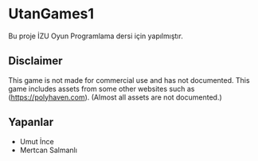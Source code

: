 # UtanGames1

Bu proje İZU Oyun Programlama dersi için yapılmıştır.

## Disclaimer
This game is not made for commercial use and has not documented.
This game includes assets from some other websites such as (https://polyhaven.com). (Almost all assets are not documented.)

## Yapanlar
* Umut İnce
* Mertcan Salmanlı